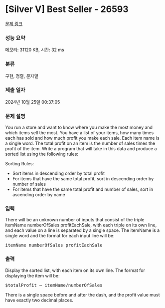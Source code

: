 # [Silver V] Best Seller - 26593 

[문제 링크](https://www.acmicpc.net/problem/26593) 

### 성능 요약

메모리: 31120 KB, 시간: 32 ms

### 분류

구현, 정렬, 문자열

### 제출 일자

2024년 10월 25일 00:37:05

### 문제 설명

<p>You run a store and want to know where you make the most money and which items sell the most. You have a list of your items, how many times each has sold and how much profit you make each sale. Each item name is a single word. The total profit on an item is the number of sales times the profit of the item. Write a program that will take in this data and produce a sorted list using the following rules:</p>

<p>Sorting Rules:</p>

<ul>
	<li>Sort items in descending order by total profit</li>
	<li>For items that have the same total profit, sort in descending order by number of sales</li>
	<li>For items that have the same total profit and number of sales, sort in ascending order by name</li>
</ul>

### 입력 

 <p>There will be an unknown number of inputs that consist of the triple itemName numberOfSales profitEachSale, with each triple on its own line, and each value on a line is separated by a single space. The itemName is a single word and the format for each input line will be:</p>

<pre>itemName numberOfSales profitEachSale</pre>

### 출력 

 <p>Display the sorted list, with each item on its own line. The format for displaying the item will be:</p>

<pre>$totalProfit – itemName/numberOfSales</pre>

<p>There is a single space before and after the dash, and the profit value must have exactly two decimal places.</p>

